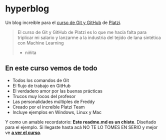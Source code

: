 # hyperblog
Un blog increíble para el [curso de Git y GitHub](https://platzi.com/cursos/git-github) de [Platzi](https://platzi.com/ "Platzi").
>El curso de Git y GitHub de Platzi es lo que me hacía falta para triplicar mi salario y lanzarme a la industria del tejido de lana sintética con Machine Learning
> - niñita

## En este curso vemos de todo
* Todos los comandos de Git
* El flujo de trabajo en GitHub
* El verdadero amor por las buenas prácticas
* Trucos muy locos del profesor
* Las personalidades múltiples de Freddy
* Creado por el increíble Platzi Team
* Incluye ejemplos en Windows, Linux y Mac

Y como un amable recordatorio: **Este readme.md es un chiste**. Diseñado para el ejemplo. Si llegaste hasta acá NO TE LO TOMES EN SERIO y mejor ve [**a ver el curso**](https://platzi.com/cursos/git-github "a ver el curso").